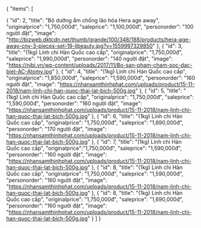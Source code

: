 {
"items":
[
    
   {
        "id": 2,
        "title": "Bộ dưỡng ẩm chống lão hóa Hera age away",
        "originalprice": "1,750,000đ",
        "saleprice": "1,100,000đ",
        "personorder": "100 người đặt",
        "image": "http://bizweb.dktcdn.net/thumb/grande/100/348/188/products/hera-age-away-cny-3-pieces-set-19-ljbeauty.jpg?v=1559997329850"
    },
   {
        "id": 3,
        "title": "(1kg) Linh chi Hàn Quốc cao cấp",
        "originalprice": "1,750,000đ",
        "saleprice": "1,990,000đ",
        "personorder": "140 người đặt",
        "image": "https://nibi.vn/wp-content/uploads/2017/11/Bo-san-pham-cham-soc-dac-biet-AC-Atomy.jpg"
    },
   {
        "id": 4,
        "title": "(1kg) Linh chi Hàn Quốc cao cấp",
        "originalprice": "1,850,000đ",
        "saleprice": "1,590,000đ",
        "personorder": "160 người đặt",
        "image": "https://nhansamthinhphat.com/uploads/product/15-11-2018/nam-linh-chi-han-quoc-thai-lat-bich-500g.jpg"
    },
   {
        "id": 5,
        "title": "(1kg) Linh chi Hàn Quốc cao cấp",
        "originalprice": "1,750,000đ",
        "saleprice": "1,590,000đ",
        "personorder": "160 người đặt",
        "image": "https://nhansamthinhphat.com/uploads/product/15-11-2018/nam-linh-chi-han-quoc-thai-lat-bich-500g.jpg"
    },
   {
        "id": 6,
        "title": "(1kg) Linh chi Hàn Quốc cao cấp",
        "originalprice": "1,750,000đ",
        "saleprice": "1,690,000đ",
        "personorder": "170 người đặt",
        "image": "https://nhansamthinhphat.com/uploads/product/15-11-2018/nam-linh-chi-han-quoc-thai-lat-bich-500g.jpg"
    },
   {
        "id": 7,
        "title": "(1kg) Linh chi Hàn Quốc cao cấp",
        "originalprice":"1,750,000đ",
        "saleprice": "1,590,000đ",
        "personorder": "160 người đặt",
        "image": "https://nhansamthinhphat.com/uploads/product/15-11-2018/nam-linh-chi-han-quoc-thai-lat-bich-500g.jpg"
    },
    {
        "id": 8,
        "title": "(1kg) Linh chi Hàn Quốc cao cấp",
        "originalprice": "1,750,000đ",
        "saleprice": "1,590,000đ",
        "personorder": "160 người đặt",
        "image": "https://nhansamthinhphat.com/uploads/product/15-11-2018/nam-linh-chi-han-quoc-thai-lat-bich-500g.jpg"
    },
     {
        "id": 8,
        "title": "(1kg) Linh chi Hàn Quốc cao cấp",
        "originalprice": "1,750,000đ",
        "saleprice": "1,690,000đ",
        "personorder": "160 người đặt",
        "image": "https://nhansamthinhphat.com/uploads/product/15-11-2018/nam-linh-chi-han-quoc-thai-lat-bich-500g.jpg"
    }
 ]
}
